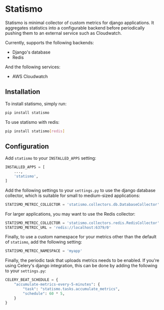 Statismo
========

Statismo is minimal collector of custom metrics for django applications. It
aggregates statistics into a configurable backend before periodically
pushing them to an external service such as Cloudwatch.

Currently, supports the following backends:

- Django's database
- Redis

And the following services:

- AWS Cloudwatch

Installation
------------

To install statismo, simply run:

```bash
pip install statismo
```

To use statismo with redis:

```bash
pip install statismo[redis]
```


Configuration
-------------

Add `statismo` to your `INSTALLED_APPS` setting:

```python
INSTALLED_APPS = [
    ...,
    'statismo',
]
```

Add the following settings to your `settings.py` to use the django database
collector, which is suitable for small to medium-sized applications:

```python
STATISMO_METRIC_COLLECTOR = 'statismo.collectors.db.DatabaseCollector'
```

For larger applications, you may want to use the Redis collector:

```python
STATISMO_METRIC_COLLECTOR = 'statismo.collectors.redis.RedisCollector'
STATISMO_METRIC_URL = 'redis://localhost:6379/0'
```

Finally, to use a custom namespace for your metrics other than the default of
`statismo`, add the following setting:

```python
STATISMO_METRIC_NAMESPACE = 'myapp'
```

Finally, the periodic task that uploads metrics needs to be enabled. If you're
using Celery's django integration, this can be done by adding the following to
your `settings.py`:

```python
CELERY_BEAT_SCHEDULE = {
    "accumulate-metrics-every-5-minutes": {
        "task": "statismo.tasks.accumulate_metrics",
        "schedule": 60 * 5,
    }
}
```

